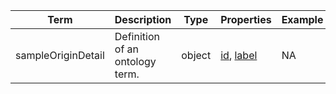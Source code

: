 |Term | Description | Type | Properties | Example | Enum|
| ---| ---| ---| ---| ---| --- |
| sampleOriginDetail | Definition of an ontology term. | object | [id](./id.md), [label](./label.md) | NA | NA|
